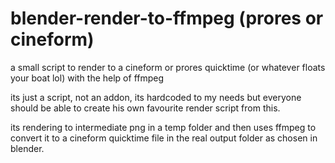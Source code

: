 # blender-render-to-ffmpeg (prores or cineform)
a small script to render to a cineform or prores quicktime (or whatever floats your boat lol) with the help of ffmpeg

its just a script, not an addon, its hardcoded to my needs but everyone should be able to create his own favourite render script from this. 

its rendering to intermediate png in a temp folder and then uses ffmpeg to convert it to a cineform quicktime file in the real output folder as chosen in blender. 
